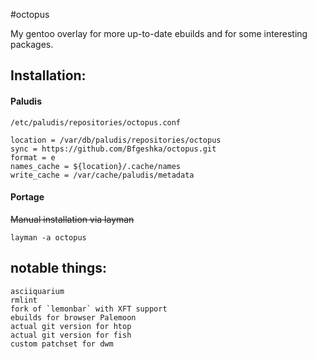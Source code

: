 #octopus

My gentoo overlay for more up-to-date ebuilds and for some interesting packages.

## Installation:
#### Paludis
`/etc/paludis/repositories/octopus.conf`

```
location = /var/db/paludis/repositories/octopus
sync = https://github.com/Bfgeshka/octopus.git
format = e
names_cache = ${location}/.cache/names
write_cache = /var/cache/paludis/metadata
```

#### Portage
~~Manual installation via layman~~
```
layman -a octopus
```

## notable things:
```
asciiquarium
rmlint
fork of `lemonbar` with XFT support
ebuilds for browser Palemoon
actual git version for htop
actual git version for fish
custom patchset for dwm
```
